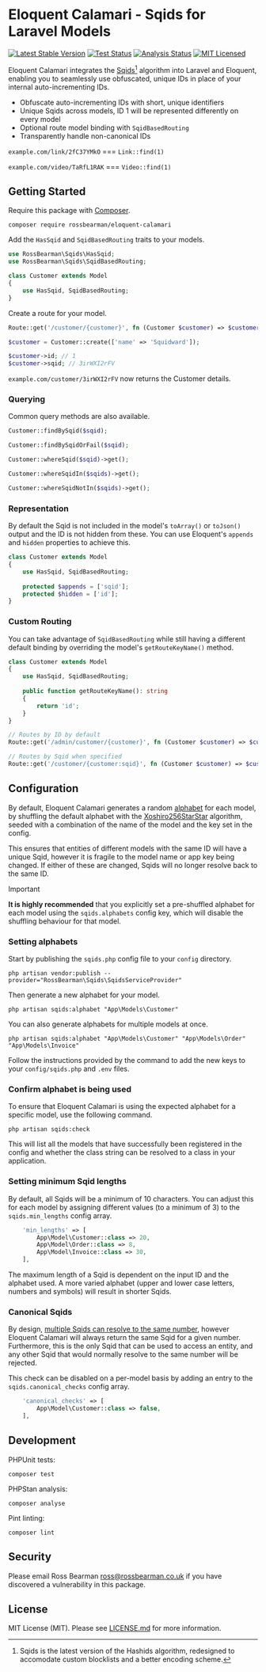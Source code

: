 # Eloquent Calamari - Sqids for Laravel Models

[![Latest Stable Version](https://poser.pugx.org/rossbearman/eloquent-calamari/v/stable?style=flat-square)](https://packagist.org/packages/rossbearman/eloquent-calamari)
[![Test Status](https://img.shields.io/github/actions/workflow/status/rossbearman/eloquent-calamari/phpunit.yml?label=tests&style=flat-square)](https://github.com/rossbearman/eloquent-calamari/actions/workflows/phpunit.yml?query=branch:main)
[![Analysis Status](https://img.shields.io/github/actions/workflow/status/rossbearman/eloquent-calamari/phpstan.yml?label=analysis&style=flat-square)](https://github.com/rossbearman/eloquent-calamari/actions/workflows/phpstan.yml?query=branch:main)
[![MIT Licensed](https://img.shields.io/badge/license-MIT-brightgreen.svg?style=flat-square)](https://github.com/rossbearman/eloquent-calamari/blob/main/LICENSE.md)

Eloquent Calamari integrates the [Sqids](https://sqids.org/php)[^1] algorithm into Laravel and Eloquent, enabling you to seamlessly use obfuscated, unique IDs in place of your internal auto-incrementing IDs.

- Obfuscate auto-incrementing IDs with short, unique identifiers
- Unique Sqids across models, ID 1 will be represented differently on every model
- Optional route model binding with `SqidBasedRouting`
- Transparently handle non-canonical IDs

`example.com/link/2fC37YMkO` === `Link::find(1)`

`example.com/video/TaRfL1RAK` === `Video::find(1)`

## Getting Started

Require this package with [Composer](https://getcomposer.org/).

`composer require rossbearman/eloquent-calamari`

Add the `HasSqid` and `SqidBasedRouting` traits to your models.

```php
use RossBearman\Sqids\HasSqid;
use RossBearman\Sqids\SqidBasedRouting;

class Customer extends Model
{
    use HasSqid, SqidBasedRouting;
}
```

Create a route for your model.
```php
Route::get('/customer/{customer}', fn (Customer $customer) => $customer);
```

```php
$customer = Customer::create(['name' => 'Squidward']);

$customer->id; // 1
$customer->sqid; // 3irWXI2rFV
```

`example.com/customer/3irWXI2rFV` now returns the Customer details.

### Querying
Common query methods are also available.

```php
Customer::findBySqid($sqid);

Customer::findBySqidOrFail($sqid);

Customer::whereSqid($sqid)->get();

Customer::whereSqidIn($sqids)->get();

Customer::whereSqidNotIn($sqids)->get();
```

### Representation

By default the Sqid is not included in the model's `toArray()` or `toJson()` output and the ID is not hidden from these. You can use Eloquent's `appends` and `hidden` properties to achieve this.

```php
class Customer extends Model
{
    use HasSqid, SqidBasedRouting;
    
    protected $appends = ['sqid'];
    protected $hidden = ['id'];
}
```

### Custom Routing
You can take advantage of `SqidBasedRouting` while still having a different default binding by overriding the model's `getRouteKeyName()` method.
```php
class Customer extends Model
{
    use HasSqid, SqidBasedRouting;
    
    public function getRouteKeyName(): string
    {
        return 'id';
    }
}
```

```php
// Routes by ID by default
Route::get('/admin/customer/{customer}', fn (Customer $customer) => $customer);

// Routes by Sqid when specified
Route::get('/customer/{customer:sqid}', fn (Customer $customer) => $customer);
```


## Configuration

By default, Eloquent Calamari generates a random [alphabet](https://sqids.org/faq#unique) for each model, by shuffling the default alphabet with the [Xoshiro256StarStar](https://www.php.net/manual/en/class.random-engine-xoshiro256starstar.php) algorithm, seeded with a combination of the name of the model and the key set in the config. 

This ensures that entities of different models with the same ID will have a unique Sqid, however it is fragile to the model name or app key being changed. If either of these are changed, Sqids will no longer resolve back to the same ID.

> [!IMPORTANT]
> **It is highly recommended** that you explicitly set a pre-shuffled alphabet for each model using the `sqids.alphabets` config key, which will disable the shuffling behaviour for that model.

### Setting alphabets
Start by publishing the `sqids.php` config file to your `config` directory. 

```shell
php artisan vendor:publish --provider="RossBearman\Sqids\SqidsServiceProvider"
```

Then generate a new alphabet for your model.

```shell
php artisan sqids:alphabet "App\Models\Customer"
```

You can also generate alphabets for multiple models at once.

```shell
php artisan sqids:alphabet "App\Models\Customer" "App\Models\Order" "App\Models\Invoice"
```

Follow the instructions provided by the command to add the new keys to your `config/sqids.php` and `.env` files.

### Confirm alphabet is being used

To ensure that Eloquent Calamari is using the expected alphabet for a specific model, use the following command.

```shell
php artisan sqids:check
```

This will list all the models that have successfully been registered in the config and whether the class string can be resolved to a class in your application.

### Setting minimum Sqid lengths

By default, all Sqids will be a minimum of 10 characters. You can adjust this for each model by assigning different values (to a minimum of 3) to the `sqids.min_lengths` config array. 

```php
    'min_lengths' => [
        App\Model\Customer::class => 20,
        App\Model\Order::class => 8,
        App\Model\Invoice::class => 30,
    ],
```

The maximum length of a Sqid is dependent on the input ID and the alphabet used. A more varied alphabet (upper and lower case letters, numbers and symbols) will result in shorter Sqids.

### Canonical Sqids
By design, [multiple Sqids can resolve to the same number](https://sqids.org/faq#collisions), however Eloquent Calamari will always return the same Sqid for a given number. Furthermore, this is the only Sqid that can be used to access an entity, and any other Sqid that would normally resolve to the same number will be rejected.

This check can be disabled on a per-model basis by adding an entry to the `sqids.canonical_checks` config array.

```php
    'canonical_checks' => [
        App\Model\Customer::class => false,
    ],
```

## Development
PHPUnit tests:

```shell
composer test
```

PHPStan analysis:

```shell
composer analyse
```

Pint linting:

```shell
composer lint
```

## Security

Please email Ross Bearman <ross@rossbearman.co.uk> if you have discovered a vulnerability in this package.

## License

MIT License (MIT). Please see [LICENSE.md](LICENSE.md) for more information.

[^1]: Sqids is the latest version of the Hashids algorithm, redesigned to accomodate custom blocklists and a better encoding scheme.
